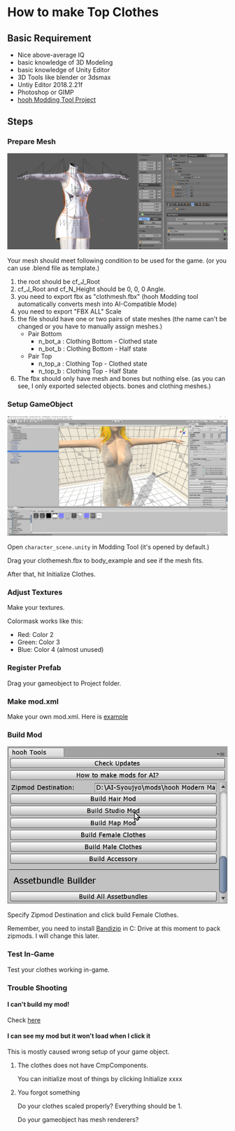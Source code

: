# How to make Top Clothes

## Basic Requirement

- Nice above-average IQ
- basic knowledge of 3D Modeling
- basic knowledge of Unity Editor
- 3D Tools like blender or 3dsmax
- Untiy Editor 2018.2.21f
- Photoshop or GIMP
- [hooh Modding Tool Project](https://github.com/hooh-hooah/ModdingTool)

## Steps

### Prepare Mesh

![](./images/image-20200101042333269.png)

Your mesh should meet following condition to be used for the game. (or you can use .blend file as template.)

1. the root should be cf_J_Root
2. cf_J_Root and cf_N_Height should be 0, 0, 0 Angle.
3. you need to export fbx as "clothmesh.fbx" (hooh Modding tool automatically converts mesh into AI-Compatible Mode)
4. you need to export "FBX ALL" Scale
5. the file should have one or two pairs of state meshes (the name can't be changed or you have to manually assign meshes.)
   - Pair Bottom
     - n_bot_a : Clothing Bottom - Clothed state
     - n_bot_b : Clothing Bottom - Half state
   - Pair Top
     - n_top_a : Clothing Top - Clothed state
     - n_top_b : Clothing Top - Half State
6. The fbx should only have mesh and bones but nothing else. (as you can see, I only exported selected objects. bones and clothing meshes.)

### Setup GameObject

![image-20200101043341537](./images/image-20200101043341537.png)

Open `character_scene.unity` in Modding Tool (it's opened by default.)

Drag your clothemesh.fbx to body_example and see if the mesh fits. 

After that, hit Initialize Clothes.

### Adjust Textures

Make your textures. 

Colormask works like this:

- Red: Color 2
- Green: Color 3
- Blue: Color 4 (almost unused) 

### Register Prefab

Drag your gameobject to Project folder.

### Make mod.xml

Make your own mod.xml. Here is [example](https://github.com/hooh-hooah/ModdingTool/blob/master/Assets/%40CLOTHES_ASSETS/bdoll/mod.xml)

### Build Mod

![image-20200101043650642](./images/image-20200101043650642.png)

Specify Zipmod Destination and click build Female Clothes.

Remember, you need to install [Bandizip](https://kr.bandisoft.com/bandizip/) in C: Drive at this moment to pack zipmods. I will change this later.

### Test In-Game

Test your clothes working in-game.

### Trouble Shooting

#### I can't build my mod!

Check [here](https://github.com/hooh-hooah/ModdingTool#trouble-shooting)

#### I can see my mod but it won't load when I click it

This is mostly caused wrong setup of your game object.

1. The clothes does not have CmpComponents. 

   You can initialize most of things by clicking Initialize xxxx

2. You forgot something

   Do your clothes scaled properly? Everything should be 1.

   Do your gameobject has mesh renderers?